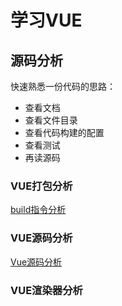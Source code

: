 # 学习VUE

## 源码分析
快速熟悉一份代码的思路：

* 查看文档
* 查看文件目录
* 查看代码构建的配置
* 查看测试
* 再读源码

### VUE打包分析
[build指令分析](VueBuild/index.md)

### VUE源码分析
[Vue源码分析](Vue/index.md)

### VUE渲染器分析
